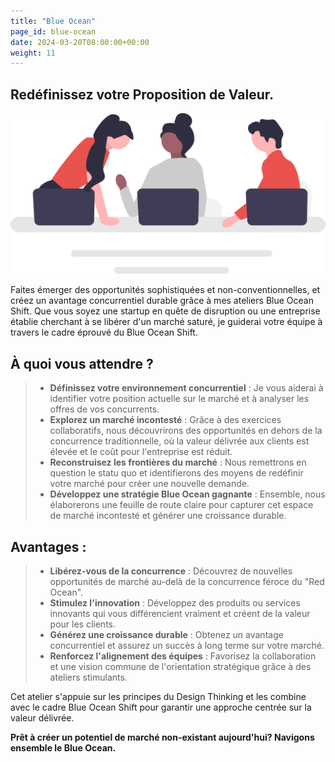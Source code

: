 ```yaml
---
title: "Blue Ocean"
page_id: blue-ocean
date: 2024-03-20T08:00:00+00:00
weight: 11
---
```


## Redéfinissez votre Proposition de Valeur.

![Blue Ocean](/images/illustrations/undraw_engineering_team_a7n2.svg)

<!--more-->

Faites émerger des opportunités sophistiquées et non-conventionnelles, et créez un avantage concurrentiel durable grâce à mes ateliers Blue Ocean Shift. Que vous soyez une startup en quête de disruption ou une entreprise établie cherchant à se libérer d'un marché saturé, je guiderai votre équipe à travers le cadre éprouvé du Blue Ocean Shift.

## À quoi vous attendre ?

> - **Définissez votre environnement concurrentiel** : Je vous aiderai à identifier votre position actuelle sur le marché et à analyser les offres de vos concurrents.
> - **Explorez un marché incontesté** : Grâce à des exercices collaboratifs, nous découvrirons des opportunités en dehors de la concurrence traditionnelle, où la valeur délivrée aux clients est élevée et le coût pour l'entreprise est réduit.
> - **Reconstruisez les frontières du marché** : Nous remettrons en question le statu quo et identifierons des moyens de redéfinir votre marché pour créer une nouvelle demande.
> - **Développez une stratégie Blue Ocean gagnante** : Ensemble, nous élaborerons une feuille de route claire pour capturer cet espace de marché incontesté et générer une croissance durable.

## Avantages :

> - **Libérez-vous de la concurrence** : Découvrez de nouvelles opportunités de marché au-delà de la concurrence féroce du "Red Ocean".
> - **Stimulez l'innovation** : Développez des produits ou services innovants qui vous différencient vraiment et créent de la valeur pour les clients.
> - **Générez une croissance durable** : Obtenez un avantage concurrentiel et assurez un succès à long terme sur votre marché.
> - **Renforcez l'alignement des équipes** : Favorisez la collaboration et une vision commune de l'orientation stratégique grâce à des ateliers stimulants.

Cet atelier s'appuie sur les principes du Design Thinking et les combine avec le cadre Blue Ocean Shift pour garantir une approche centrée sur la valeur délivrée.

**Prêt à créer un potentiel de marché non-existant aujourd'hui? Navigons ensemble le Blue Ocean.**
